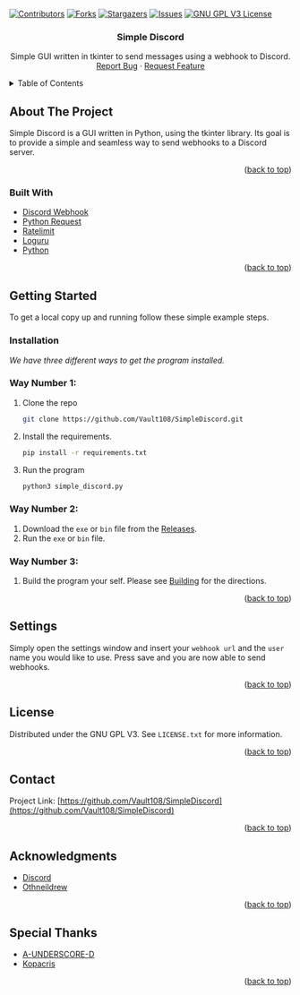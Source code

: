 
<div id="top"></div>
<!--
*** Thanks for checking out the Best-README-Template. If you have a suggestion
*** that would make this better, please fork the repo and create a pull request
*** or simply open an issue with the tag "enhancement".
*** Don't forget to give the project a star!
*** Thanks again! Now go create something AMAZING! :D
-->



<!-- PROJECT SHIELDS -->
<!--
*** I'm using markdown "reference style" links for readability.
*** Reference links are enclosed in brackets [ ] instead of parentheses ( ).
*** See the bottom of this document for the declaration of the reference variables
*** for contributors-url, forks-url, etc. This is an optional, concise syntax you may use.
*** https://www.markdownguide.org/basic-syntax/#reference-style-links
-->
[![Contributors][contributors-shield]][contributors-url]
[![Forks][forks-shield]][forks-url]
[![Stargazers][stars-shield]][stars-url]
[![Issues][issues-shield]][issues-url]
[![GNU GPL V3 License][license-shield]][license-url]



<!-- PROJECT LOGO -->
<!-- <br />
<div align="center">
  <a href="https://github.com/Vault108/SimpleDiscord">
    <img src="images/logo.png" alt="Logo" width="80" height="80">
  </a> -->

<h3 align="center">Simple Discord</h3>

  <p align="center">
    Simple GUI written in tkinter to send messages using a  webhook to Discord.
    <br />
    <a href="https://github.com/Vault108/SimpleDiscord/issues">Report Bug</a>
    ·
    <a href="https://github.com/Vault108/SimpleDiscord/issues">Request Feature</a>
  </p>
</div>



<!-- TABLE OF CONTENTS -->
<details>
  <summary>Table of Contents</summary>
  <ol>
    <li>
      <a href="#about-the-project">About The Project</a>
      <ul>
        <li><a href="#built-with">Built With</a></li>
      </ul>
    </li>
    <li>
      <a href="#getting-started">Getting Started</a>
      <ul>
        <li><a href="#installation">Installation</a></li>
        <li><a href="#settings">Settings </a></li>
      </ul>
    </li>
<li><a href="#license">License</a></li>
    <li><a href="#contact">Contact</a></li>
    <li><a href="#acknowledgments">Acknowledgments</a></li>
  </ol>
</details>



<!-- ABOUT THE PROJECT -->
## About The Project
Simple Discord is a GUI written in Python, using the tkinter library. Its goal is to provide a simple and seamless way to send webhooks to a Discord server. 
<p align="right">(<a href="#top">back to top</a>)</p>

### Built With

* [Discord Webhook](https://github.com/lovvskillz/python-discord-webhook)
* [Python Request](https://github.com/psf/requests)
* [Ratelimit](https://github.com/tomasbasham/ratelimit)
* [Loguru](https://github.com/Delgan/loguru)
* [Python](https://www.python.org/downloads/)

<p align="right">(<a href="#top">back to top</a>)</p>

<!-- GETTING STARTED -->
## Getting Started

To get a local copy up and running follow these simple example steps.
### Installation
_We have three different ways to get the program installed._
### Way Number 1:
1. Clone the repo
   ```sh
   git clone https://github.com/Vault108/SimpleDiscord.git
   ```
2. Install the requirements.
   ```sh
   pip install -r requirements.txt
   ```

3. Run the program
   ```sh
   python3 simple_discord.py
   ```
### Way Number 2:
  1. Download the `exe` or  `bin` file from the [Releases](https://github.com/Vault108/SimpleDiscord/releases).
  2. Run the `exe` or `bin` file.
### Way Number 3:
  1. Build the program your self. 
     Please see [Building](https://github.com/Vault108/SimpleDiscord/Build.md) for the directions. 

<p align="right">(<a href="#top">back to top</a>)</p>

<!-- Settings  -->
## Settings

Simply open the settings window and insert your `webhook url` and the `user` name you would like to use. Press save and you are now able to send webhooks. 

<p align="right">(<a href="#top">back to top</a>)</p>

<!-- LICENSE -->
## License

Distributed under the GNU GPL V3. See `LICENSE.txt` for more information.

<p align="right">(<a href="#top">back to top</a>)</p>

<!-- CONTACT -->
## Contact

Project Link: [https://github.com/Vault108/SimpleDiscord](https://github.com/Vault108/SimpleDiscord)

<p align="right">(<a href="#top">back to top</a>)</p>



<!-- ACKNOWLEDGMENTS -->
## Acknowledgments
   
* [Discord](https://discord.com/)
* [Othneildrew](https://github.com/othneildrew/Best-README-Template)

<p align="right">(<a href="#top">back to top</a>)</p>

## Special Thanks
* [A-UNDERSCORE-D](https://github.com/A-UNDERSCORE-D)
* [Kopacris](https://github.com/Kopachris   )

<p align="right">(<a href="#top">back to top</a>)</p>


<!-- MARKDOWN LINKS & IMAGES -->
<!-- https://www.markdownguide.org/basic-syntax/#reference-style-links -->
[contributors-shield]: https://img.shields.io/github/contributors/Vault108/SimpleDiscord.svg?style=for-the-badge
[contributors-url]: https://github.com/Vault108/SimpleDiscord/graphs/contributors
[forks-shield]: https://img.shields.io/github/forks/Vault108/SimpleDiscord.svg?style=for-the-badge
[forks-url]: https://github.com/Vault108/SimpleDiscord/network/members
[stars-shield]: https://img.shields.io/github/stars/Vault108/SimpleDiscord.svg?style=for-the-badge
[stars-url]: https://github.com/Vault108/SimpleDiscord/stargazers
[issues-shield]: https://img.shields.io/github/issues/Vault108/SimpleDiscord.svg?style=for-the-badge
[issues-url]: https://github.com/Vault108/SimpleDiscord/issues
[license-shield]: https://img.shields.io/github/license/Vault108/SimpleDiscord.svg?style=for-the-badge
[license-url]: https://github.com/Vault108/SimpleDiscord/blob/master/LICENSE.txt

